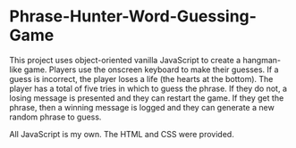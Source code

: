# Phrase-Hunter-Word-Guessing-Game
This project uses object-oriented vanilla JavaScript to create a hangman-like game. Players use the onscreen keyboard to make their guesses. If a guess is incorrect, the player loses a life (the hearts at the bottom). The player has a total of five tries in which to guess the phrase. If they do not, a losing message is presented and they can restart the game. If they get the phrase, then a winning message is logged and they can generate a new random phrase to guess. 

All JavaScript is my own. The HTML and CSS were provided. 
